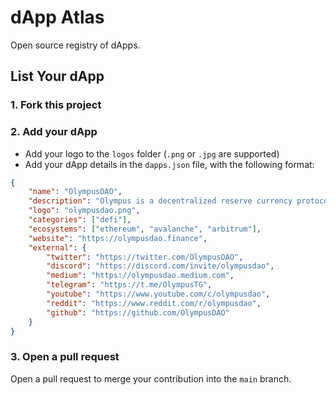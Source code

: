 # dApp Atlas

Open source registry of dApps.

## List Your dApp

### 1. Fork this project

### 2. Add your dApp 

* Add your logo to the `logos` folder (`.png` or `.jpg` are supported)
* Add your dApp details in the `dapps.json` file, with the following format:

```json
{
    "name": "OlympusDAO",
    "description": "Olympus is a decentralized reserve currency protocol based on the OHM token. Each OHM token is backed by a basket of assets (e.g. DAI, FRAX) in the Olympus treasury, giving it an intrinsic value that it cannot fall below.",
    "logo": "olympusdao.png",
    "categories": ["defi"],
    "ecosystems": ["ethereum", "avalanche", "arbitrum"],
    "website": "https://olympusdao.finance",
    "external": {
        "twitter": "https://twitter.com/OlympusDAO",
        "discord": "https://discord.com/invite/olympusdao",
        "medium": "https://olympusdao.medium.com",
        "telegram": "https://t.me/OlympusTG",
        "youtube": "https://www.youtube.com/c/olympusdao",
        "reddit": "https://www.reddit.com/r/olympusdao",
        "github": "https://github.com/OlympusDAO"
    }
}
```

### 3. Open a pull request

Open a pull request to merge your contribution into the `main` branch.
